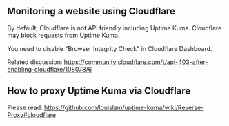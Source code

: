 ## Monitoring a website using Cloudflare

By default, Cloudflare is not API friendly including Uptime Kuma. Cloudflare may block requests from Uptime Kuma.

You need to disable "Browser Integrity Check" in Cloudflare Dashboard.

Related discussion: https://community.cloudflare.com/t/api-403-after-enabling-cloudflare/108078/6


## How to proxy Uptime Kuma via Cloudflare

Please read:
https://github.com/louislam/uptime-kuma/wiki/Reverse-Proxy#cloudflare
